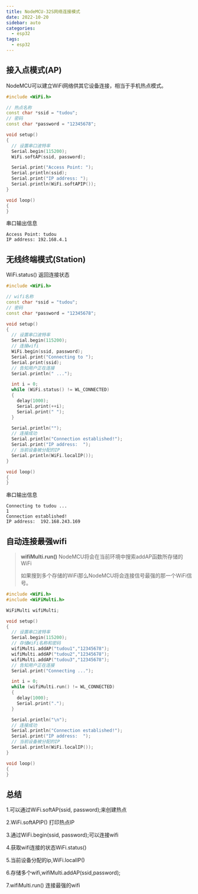 ```yaml
---
title: NodeMCU-32S网络连接模式
date: 2022-10-20
sidebar: auto
categories:
  - esp32
tags:
  - esp32
---
```


## 接入点模式(AP)

NodeMCU可以建立WiFi网络供其它设备连接，相当于手机热点模式。

```cpp
#include <WiFi.h>

// 热点名称
const char *ssid = "tudou";
// 密码
const char *password = "12345678";

void setup()
{
  // 设置串口波特率
  Serial.begin(115200);
  WiFi.softAP(ssid, password);

  Serial.print("Access Point: ");
  Serial.println(ssid);
  Serial.print("IP address: ");
  Serial.println(WiFi.softAPIP());
}

void loop()
{
}
```

串口输出信息

```shell
Access Point: tudou
IP address: 192.168.4.1
```

## 无线终端模式(Station)

WiFi.status() 返回连接状态

```cpp
#include <WiFi.h>

// wifi名称
const char *ssid = "tudou";
// 密码
const char *password = "12345678";

void setup()
{
  // 设置串口波特率
  Serial.begin(115200);
  // 连接wifi
  WiFi.begin(ssid, password);
  Serial.print("Connecting to ");
  Serial.print(ssid);
  // 告知用户正在连接
  Serial.println(" ...");

  int i = 0;
  while (WiFi.status() != WL_CONNECTED)
  {
    delay(1000);
    Serial.print(++i);
    Serial.print(" ");
  }

  Serial.println("");
  // 连接成功
  Serial.println("Connection established!");
  Serial.print("IP address:  ");
  // 当前设备被分配的IP
  Serial.println(WiFi.localIP());
}

void loop()
{
}
```

串口输出信息

```
Connecting to tudou ...
1 
Connection established!
IP address:  192.168.243.169
```

## 自动连接最强wifi

> **wifiMulti.run()** NodeMCU将会在当前环境中搜索addAP函数所存储的WiFi
>
> 如果搜到多个存储的WiFi那么NodeMCU将会连接信号最强的那一个WiFi信号。

```cpp
#include <WiFi.h>
#include <WiFiMulti.h>

WiFiMulti wifiMulti;

void setup()
{
  // 设置串口波特率
  Serial.begin(115200);
  // 存储WiFi名称和密码
  wifiMulti.addAP("tudou1","12345678");
  wifiMulti.addAP("tudou2","12345678");
  wifiMulti.addAP("tudou3","12345678");
  // 告知用户正在连接
  Serial.print("Connecting ...");

  int i = 0;
  while (wifiMulti.run() != WL_CONNECTED)
  {
    delay(1000);
    Serial.print(".");
  }

  Serial.println("\n");
  // 连接成功
  Serial.println("Connection established!");
  Serial.print("IP address:  ");
  // 当前设备被分配的IP
  Serial.println(WiFi.localIP());
}

void loop()
{
}
```

## 总结

1.可以通过WiFi.softAP(ssid, password);来创建热点

2.WiFi.softAPIP() 打印热点IP

3.通过WiFi.begin(ssid, password);可以连接wifi

4.获取wifi连接的状态WiFi.status()

5.当前设备分配的ip,WiFi.localIP()

6.存储多个wifi,wifiMulti.addAP(ssid,password);

7.wifiMulti.run() 连接最强的wifi
